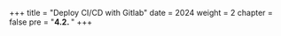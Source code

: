 +++
title = "Deploy CI/CD with Gitlab"
date = 2024
weight = 2
chapter = false
pre = "<b>4.2. </b>"
+++